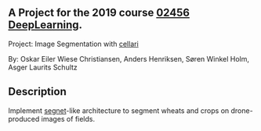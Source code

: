 ## A Project for the 2019 course [02456 DeepLearning](https://kurser.dtu.dk/course/02456). 
Project: Image Segmentation with [cellari](cellari.io)

By: Oskar Eiler Wiese Christiansen, Anders Henriksen, Søren Winkel Holm, Asger Laurits Schultz 

## Description
Implement [segnet](http://mi.eng.cam.ac.uk/projects/segnet/)-like architecture to segment wheats and crops on drone-produced images of fields.
